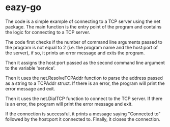 # eazy-go

The code is a simple example of connecting to a TCP server using the net package. The main function is the entry point of the program and contains the logic for connecting to a TCP server.

The code first checks if the number of command line arguments passed to the program is not equal to 2 (i.e. the program name and the host:port of the server), if so, it prints an error message and exits the program.

Then it assigns the host:port passed as the second command line argument to the variable 'service'.

Then it uses the net.ResolveTCPAddr function to parse the address passed as a string to a TCPAddr struct. If there is an error, the program will print the error message and exit.

Then it uses the net.DialTCP function to connect to the TCP server. If there is an error, the program will print the error message and exit.

If the connection is successful, it prints a message saying "Connected to" followed by the host:port it connected to. Finally, it closes the connection.
